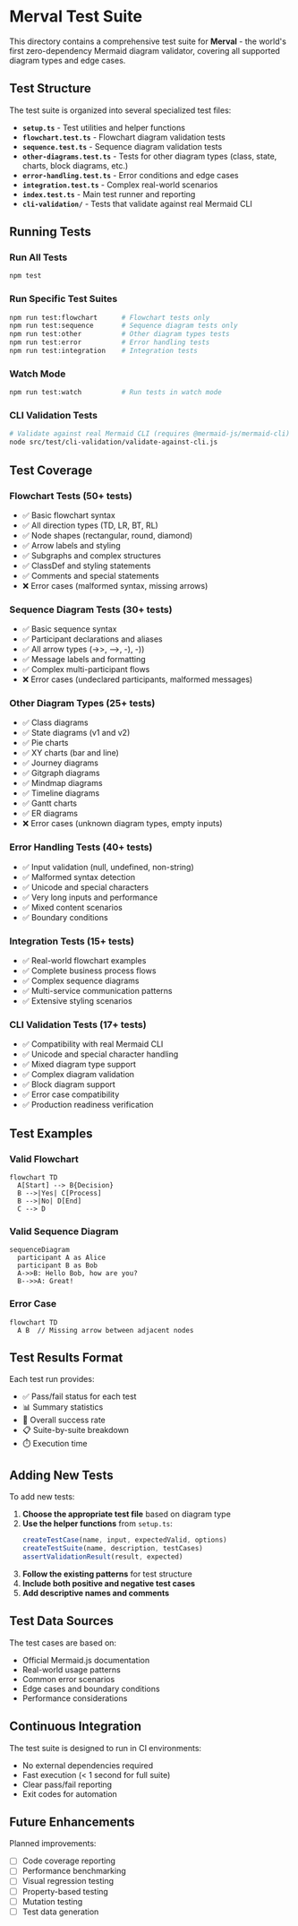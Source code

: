 # Merval Test Suite

This directory contains a comprehensive test suite for **Merval** - the world's first zero-dependency Mermaid diagram validator, covering all supported diagram types and edge cases.

## Test Structure

The test suite is organized into several specialized test files:

- **`setup.ts`** - Test utilities and helper functions
- **`flowchart.test.ts`** - Flowchart diagram validation tests
- **`sequence.test.ts`** - Sequence diagram validation tests  
- **`other-diagrams.test.ts`** - Tests for other diagram types (class, state, charts, block diagrams, etc.)
- **`error-handling.test.ts`** - Error conditions and edge cases
- **`integration.test.ts`** - Complex real-world scenarios
- **`index.test.ts`** - Main test runner and reporting
- **`cli-validation/`** - Tests that validate against real Mermaid CLI

## Running Tests

### Run All Tests
```bash
npm test
```

### Run Specific Test Suites
```bash
npm run test:flowchart      # Flowchart tests only
npm run test:sequence       # Sequence diagram tests only
npm run test:other          # Other diagram types tests
npm run test:error          # Error handling tests
npm run test:integration    # Integration tests
```

### Watch Mode
```bash
npm run test:watch          # Run tests in watch mode
```

### CLI Validation Tests
```bash
# Validate against real Mermaid CLI (requires @mermaid-js/mermaid-cli)
node src/test/cli-validation/validate-against-cli.js
```

## Test Coverage

### Flowchart Tests (50+ tests)
- ✅ Basic flowchart syntax
- ✅ All direction types (TD, LR, BT, RL)
- ✅ Node shapes (rectangular, round, diamond)
- ✅ Arrow labels and styling
- ✅ Subgraphs and complex structures
- ✅ ClassDef and styling statements
- ✅ Comments and special statements
- ❌ Error cases (malformed syntax, missing arrows)

### Sequence Diagram Tests (30+ tests)
- ✅ Basic sequence syntax
- ✅ Participant declarations and aliases
- ✅ All arrow types (->>, -->, -), -))
- ✅ Message labels and formatting
- ✅ Complex multi-participant flows
- ❌ Error cases (undeclared participants, malformed messages)

### Other Diagram Types (25+ tests)
- ✅ Class diagrams
- ✅ State diagrams (v1 and v2)
- ✅ Pie charts
- ✅ XY charts (bar and line)
- ✅ Journey diagrams
- ✅ Gitgraph diagrams
- ✅ Mindmap diagrams
- ✅ Timeline diagrams
- ✅ Gantt charts
- ✅ ER diagrams
- ❌ Error cases (unknown diagram types, empty inputs)

### Error Handling Tests (40+ tests)
- ✅ Input validation (null, undefined, non-string)
- ✅ Malformed syntax detection
- ✅ Unicode and special characters
- ✅ Very long inputs and performance
- ✅ Mixed content scenarios
- ✅ Boundary conditions

### Integration Tests (15+ tests)
- ✅ Real-world flowchart examples
- ✅ Complete business process flows
- ✅ Complex sequence diagrams
- ✅ Multi-service communication patterns
- ✅ Extensive styling scenarios

### CLI Validation Tests (17+ tests)
- ✅ Compatibility with real Mermaid CLI
- ✅ Unicode and special character handling
- ✅ Mixed diagram type support
- ✅ Complex diagram validation
- ✅ Block diagram support
- ✅ Error case compatibility
- ✅ Production readiness verification

## Test Examples

### Valid Flowchart
```mermaid
flowchart TD
  A[Start] --> B{Decision}
  B -->|Yes| C[Process]
  B -->|No| D[End]
  C --> D
```

### Valid Sequence Diagram
```mermaid
sequenceDiagram
  participant A as Alice
  participant B as Bob
  A->>B: Hello Bob, how are you?
  B-->>A: Great!
```

### Error Case
```mermaid
flowchart TD
  A B  // Missing arrow between adjacent nodes
```

## Test Results Format

Each test run provides:
- ✅ Pass/fail status for each test
- 📊 Summary statistics
- 🎯 Overall success rate
- 📋 Suite-by-suite breakdown
- ⏱️ Execution time

## Adding New Tests

To add new tests:

1. **Choose the appropriate test file** based on diagram type
2. **Use the helper functions** from `setup.ts`:
   ```typescript
   createTestCase(name, input, expectedValid, options)
   createTestSuite(name, description, testCases)
   assertValidationResult(result, expected)
   ```
3. **Follow the existing patterns** for test structure
4. **Include both positive and negative test cases**
5. **Add descriptive names and comments**

## Test Data Sources

The test cases are based on:
- Official Mermaid.js documentation
- Real-world usage patterns
- Common error scenarios
- Edge cases and boundary conditions
- Performance considerations

## Continuous Integration

The test suite is designed to run in CI environments:
- No external dependencies required
- Fast execution (< 1 second for full suite)
- Clear pass/fail reporting
- Exit codes for automation

## Future Enhancements

Planned improvements:
- [ ] Code coverage reporting
- [ ] Performance benchmarking
- [ ] Visual regression testing
- [ ] Property-based testing
- [ ] Mutation testing
- [ ] Test data generation

